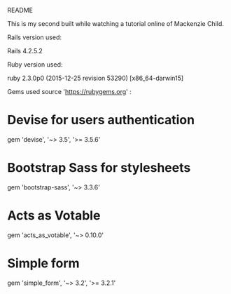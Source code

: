 README

This is my second built while watching a tutorial online of Mackenzie Child.


Rails version used:

Rails 4.2.5.2


Ruby version used:

ruby 2.3.0p0 (2015-12-25 revision 53290) [x86_64-darwin15]


Gems used source 'https://rubygems.org' :

  # Devise for users authentication
  gem 'devise', '~> 3.5', '>= 3.5.6'

  # Bootstrap Sass for stylesheets
  gem 'bootstrap-sass', '~> 3.3.6'

  # Acts as Votable
  gem 'acts_as_votable', '~> 0.10.0'

  # Simple form
  gem 'simple_form', '~> 3.2', '>= 3.2.1'
